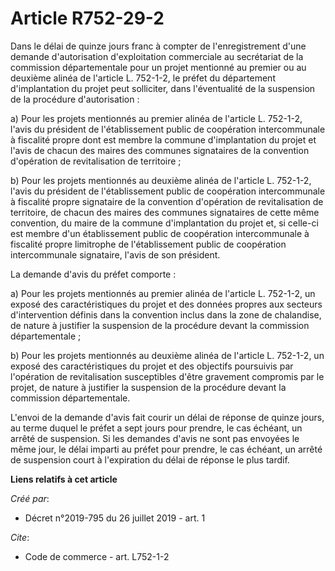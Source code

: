 # Article R752-29-2

Dans le délai de quinze jours franc à compter de l'enregistrement d'une demande d'autorisation d'exploitation commerciale au
secrétariat de la commission départementale pour un projet mentionné au premier ou au deuxième alinéa de l'article L.
752-1-2, le préfet du département d'implantation du projet peut solliciter, dans l'éventualité de la suspension de la
procédure d'autorisation : 

a) Pour les projets mentionnés au premier alinéa de l'article L. 752-1-2, l'avis du président de l'établissement public de
coopération intercommunale à fiscalité propre dont est membre la commune d'implantation du projet et l'avis de chacun des
maires des communes signataires de la convention d'opération de revitalisation de territoire ; 

b) Pour les projets mentionnés au deuxième alinéa de l'article L. 752-1-2, l'avis du président de l'établissement public de
coopération intercommunale à fiscalité propre signataire de la convention d'opération de revitalisation de territoire, de
chacun des maires des communes signataires de cette même convention, du maire de la commune d'implantation du projet et, si
celle-ci est membre d'un établissement public de coopération intercommunale à fiscalité propre limitrophe de l'établissement
public de coopération intercommunale signataire, l'avis de son président. 

La demande d'avis du préfet comporte : 

a) Pour les projets mentionnés au premier alinéa de l'article L. 752-1-2, un exposé des caractéristiques du projet et des
données propres aux secteurs d'intervention définis dans la convention inclus dans la zone de chalandise, de nature à
justifier la suspension de la procédure devant la commission départementale ; 

b) Pour les projets mentionnés au deuxième alinéa de l'article L. 752-1-2, un exposé des caractéristiques du projet et des
objectifs poursuivis par l'opération de revitalisation susceptibles d'être gravement compromis par le projet, de nature à
justifier la suspension de la procédure devant la commission départementale. 

L'envoi de la demande d'avis fait courir un délai de réponse de quinze jours, au terme duquel le préfet a sept jours pour
prendre, le cas échéant, un arrêté de suspension. Si les demandes d'avis ne sont pas envoyées le même jour, le délai imparti
au préfet pour prendre, le cas échéant, un arrêté de suspension court à l'expiration du délai de réponse le plus tardif.

**Liens relatifs à cet article**

_Créé par_:

  - Décret n°2019-795 du 26 juillet 2019 - art. 1

_Cite_:

  - Code de commerce - art. L752-1-2
